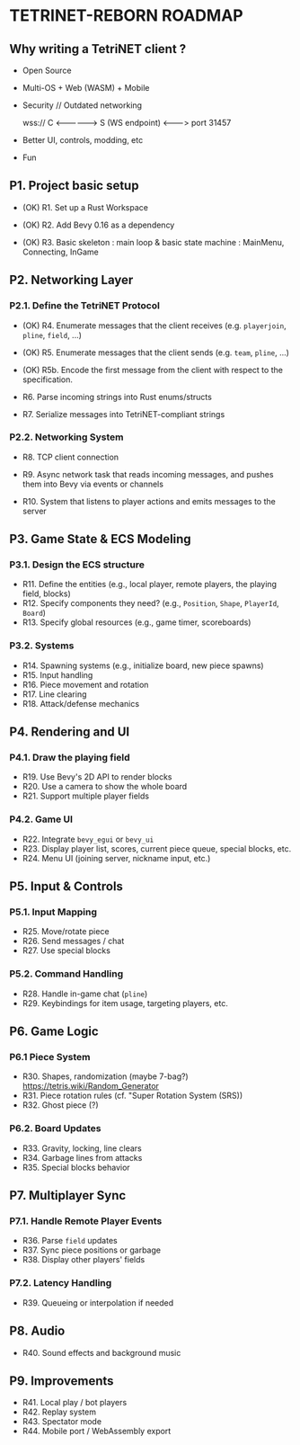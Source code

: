 # TETRINET-REBORN ROADMAP

## Why writing a TetriNET client ?

- Open Source
- Multi-OS + Web (WASM) + Mobile
- Security // Outdated networking
  
   wss://
C <------> S (WS endpoint) <---> port 31457

- Better UI, controls, modding, etc 
- Fun

## P1. Project basic setup

-  (OK) R1. Set up a Rust Workspace

-  (OK) R2. Add Bevy 0.16 as a dependency

-  (OK) R3. Basic skeleton : main loop & basic state machine : MainMenu, Connecting, InGame

## P2. Networking Layer

### P2.1. Define the TetriNET Protocol 

- (OK) R4. Enumerate messages that the client receives (e.g. `playerjoin`, `pline`, `field`, ...)

- (OK) R5. Enumerate messages that the client sends (e.g. `team`, `pline`, ...)

- (OK) R5b. Encode the first message from the client with respect to the specification. 

- R6. Parse incoming strings into Rust enums/structs

- R7. Serialize messages into TetriNET-compliant strings

### P2.2. Networking System

- R8. TCP client connection

- R9. Async network task that reads incoming messages, and pushes them into Bevy via events or channels

- R10. System that listens to player actions and emits messages to the server

## P3. Game State & ECS Modeling

### P3.1. Design the ECS structure

- R11. Define the entities (e.g., local player, remote players, the playing field, blocks)
- R12. Specify components they need? (e.g., `Position`, `Shape`, `PlayerId`, `Board`)
- R13. Specify global resources (e.g., game timer, scoreboards)

### P3.2. Systems

- R14. Spawning systems (e.g., initialize board, new piece spawns)
- R15. Input handling
- R16. Piece movement and rotation
- R17. Line clearing
- R18. Attack/defense mechanics

## P4. Rendering and UI

### P4.1. Draw the playing field

- R19. Use Bevy's 2D API to render blocks
- R20. Use a camera to show the whole board
- R21. Support multiple player fields

### P4.2. Game UI

- R22. Integrate `bevy_egui` or `bevy_ui`
- R23. Display player list, scores, current piece queue, special blocks, etc.
- R24. Menu UI (joining server, nickname input, etc.)

## P5. Input & Controls

### P5.1. Input Mapping

- R25. Move/rotate piece
- R26. Send messages / chat
- R27. Use special blocks

### P5.2. Command Handling

- R28. Handle in-game chat (`pline`)
- R29. Keybindings for item usage, targeting players, etc.

## P6. Game Logic

### P6.1 Piece System

- R30. Shapes, randomization (maybe 7-bag?) https://tetris.wiki/Random_Generator
- R31. Piece rotation rules (cf. "Super Rotation System (SRS))
- R32. Ghost piece (?)

### P6.2. Board Updates

- R33. Gravity, locking, line clears
- R34. Garbage lines from attacks
- R35. Special blocks behavior

## P7. Multiplayer Sync

### P7.1. Handle Remote Player Events

- R36. Parse `field` updates
- R37. Sync piece positions or garbage
- R38. Display other players' fields

### P7.2. Latency Handling

- R39. Queueing or interpolation if needed

## P8. Audio

- R40. Sound effects and background music

## P9. Improvements

- R41. Local play / bot players
- R42. Replay system
- R43. Spectator mode
- R44. Mobile port / WebAssembly export

